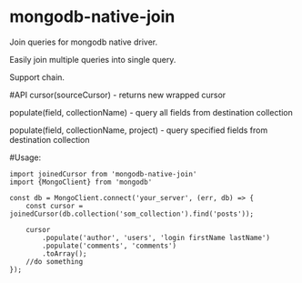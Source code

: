 # mongodb-native-join
Join queries for mongodb native driver.

Easily join multiple queries into single query.

Support chain.

#API
cursor(sourceCursor) - returns new wrapped cursor

populate(field, collectionName) - query all fields from destination collection

populate(field, collectionName, project) - query specified fields from destination collection


#Usage:

    import joinedCursor from 'mongodb-native-join'
    import {MongoClient} from 'mongodb'

    const db = MongoClient.connect('your_server', (err, db) => {
    	const cursor = joinedCursor(db.collection('som_collection').find('posts'));

    	cursor
    		.populate('author', 'users', 'login firstName lastName')
			.populate('comments', 'comments')
			.toArray();
		//do something    		
	});
      

